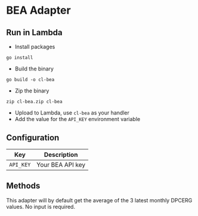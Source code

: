 # BEA Adapter

## Run in Lambda

- Install packages

```
go install
```

- Build the binary

```
go build -o cl-bea
```

- Zip the binary

```
zip cl-bea.zip cl-bea
```

- Upload to Lambda, use `cl-bea` as your handler
- Add the value for the `API_KEY` environment variable

## Configuration

| Key | Description |
|-----|-------------|
| `API_KEY` | Your BEA API key |

## Methods

This adapter will by default get the average of the 3 latest monthly DPCERG values.
No input is required.
